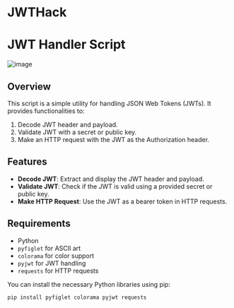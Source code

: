 # JWTHack

# JWT Handler Script
![image](https://github.com/user-attachments/assets/3f59ea83-868a-4f87-83fa-0e7be064f237)

## Overview

This script is a simple utility for handling JSON Web Tokens (JWTs). It provides functionalities to:
1. Decode JWT header and payload.
2. Validate JWT with a secret or public key.
3. Make an HTTP request with the JWT as the Authorization header.



## Features

- **Decode JWT**: Extract and display the JWT header and payload.
- **Validate JWT**: Check if the JWT is valid using a provided secret or public key.
- **Make HTTP Request**: Use the JWT as a bearer token in HTTP requests.

## Requirements

- Python 
- `pyfiglet` for ASCII art
- `colorama` for color support
- `pyjwt` for JWT handling
- `requests` for HTTP requests

You can install the necessary Python libraries using pip:

```bash
pip install pyfiglet colorama pyjwt requests
